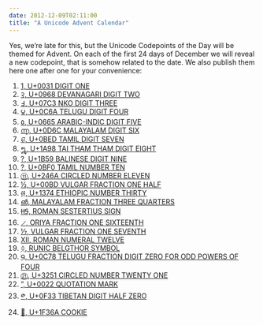```yaml
---
date: 2012-12-09T02:11:00
title: "A Unicode Advent Calendar"
---
```


Yes, we’re late for this, but the Unicode Codepoints of the Day will be
themed for Advent. On each of the first 24 days of December we will reveal a
new codepoint, that is somehow related to the date. We also publish them here
one after one for your convenience:

1. [1, U+0031 DIGIT ONE](https://codepoints.net/codepoint_of_the_day?date=2012-12-01)
2. [२, U+0968 DEVANAGARI DIGIT TWO](https://codepoints.net/codepoint_of_the_day?date=2012-12-02)
3. [߃, U+07C3 NKO DIGIT THREE](https://codepoints.net/codepoint_of_the_day?date=2012-12-03)
4. [౪, U+0C6A TELUGU DIGIT FOUR](https://codepoints.net/codepoint_of_the_day?date=2012-12-04)
5. [٥, U+0665 ARABIC-INDIC DIGIT FIVE](https://codepoints.net/codepoint_of_the_day?date=2012-12-05)
6. [൬, U+0D6C MALAYALAM DIGIT SIX](https://codepoints.net/codepoint_of_the_day?date=2012-12-06)
7. [௭, U+0BED TAMIL DIGIT SEVEN](https://codepoints.net/codepoint_of_the_day?date=2012-12-07)
8. [᪘, U+1A98 TAI THAM THAM DIGIT EIGHT](https://codepoints.net/codepoint_of_the_day?date=2012-12-08)
9. [?, U+1B59 BALINESE DIGIT NINE](https://codepoints.net/codepoint_of_the_day?date=2012-12-09)
10. [?, U+0BF0 TAMIL NUMBER TEN](https://codepoints.net/codepoint_of_the_day?date=2012-12-10)
11. [⑪, U+246A CIRCLED NUMBER ELEVEN](https://codepoints.net/codepoint_of_the_day?date=2012-12-11)
12. [½, U+00BD VULGAR FRACTION ONE HALF](https://codepoints.net/codepoint_of_the_day?date=2012-12-12)
13. [፴, U+1374 ETHIOPIC NUMBER THIRTY](https://codepoints.net/codepoint_of_the_day?date=2012-12-13)
14. [൵, MALAYALAM FRACTION THREE QUARTERS](https://codepoints.net/codepoint_of_the_day?date=2012-12-14)
15. [𐆘, ROMAN SESTERTIUS SIGN](https://codepoints.net/codepoint_of_the_day?date=2012-12-15)
16. [୵, ORIYA FRACTION ONE SIXTEENTH](https://codepoints.net/codepoint_of_the_day?date=2012-12-16)
17. [⅐, VULGAR FRACTION ONE SEVENTH](https://codepoints.net/codepoint_of_the_day?date=2012-12-17)
18. [Ⅻ, ROMAN NUMERAL TWELVE](https://codepoints.net/codepoint_of_the_day?date=2012-12-18)
19. [ᛰ, RUNIC BELGTHOR SYMBOL](https://codepoints.net/codepoint_of_the_day?date=2012-12-19)
20. [౸, U+0C78 TELUGU FRACTION DIGIT ZERO FOR ODD POWERS OF FOUR](https://codepoints.net/codepoint_of_the_day?date=2012-12-20)
21. [㉑, U+3251 CIRCLED NUMBER TWENTY ONE](https://codepoints.net/codepoint_of_the_day?date=2012-12-21)
22. [&#8221;, U+0022 QUOTATION MARK](https://codepoints.net/codepoint_of_the_day?date=2012-12-22)
23. [༳, U+0F33 TIBETAN DIGIT HALF ZERO](https://codepoints.net/codepoint_of_the_day?date=2012-12-23)
24. [🍪, U+1F36A COOKIE](https://codepoints.net/codepoint_of_the_day?date=2012-12-24)
